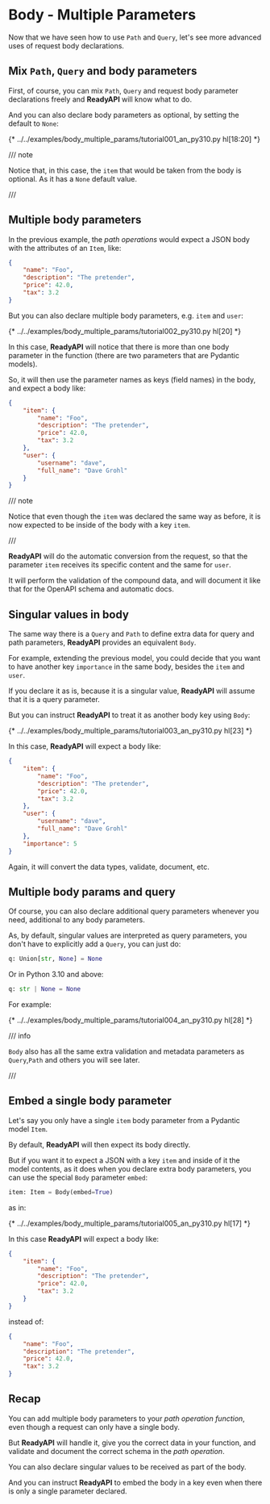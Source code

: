 # Body - Multiple Parameters

Now that we have seen how to use `Path` and `Query`, let's see more advanced uses of request body declarations.

## Mix `Path`, `Query` and body parameters

First, of course, you can mix `Path`, `Query` and request body parameter declarations freely and **ReadyAPI** will know what to do.

And you can also declare body parameters as optional, by setting the default to `None`:

{* ../../examples/body_multiple_params/tutorial001_an_py310.py hl[18:20] *}

/// note

Notice that, in this case, the `item` that would be taken from the body is optional. As it has a `None` default value.

///

## Multiple body parameters

In the previous example, the *path operations* would expect a JSON body with the attributes of an `Item`, like:

```JSON
{
    "name": "Foo",
    "description": "The pretender",
    "price": 42.0,
    "tax": 3.2
}
```

But you can also declare multiple body parameters, e.g. `item` and `user`:

{* ../../examples/body_multiple_params/tutorial002_py310.py hl[20] *}


In this case, **ReadyAPI** will notice that there is more than one body parameter in the function (there are two parameters that are Pydantic models).

So, it will then use the parameter names as keys (field names) in the body, and expect a body like:

```JSON
{
    "item": {
        "name": "Foo",
        "description": "The pretender",
        "price": 42.0,
        "tax": 3.2
    },
    "user": {
        "username": "dave",
        "full_name": "Dave Grohl"
    }
}
```

/// note

Notice that even though the `item` was declared the same way as before, it is now expected to be inside of the body with a key `item`.

///

**ReadyAPI** will do the automatic conversion from the request, so that the parameter `item` receives its specific content and the same for `user`.

It will perform the validation of the compound data, and will document it like that for the OpenAPI schema and automatic docs.

## Singular values in body

The same way there is a `Query` and `Path` to define extra data for query and path parameters, **ReadyAPI** provides an equivalent `Body`.

For example, extending the previous model, you could decide that you want to have another key `importance` in the same body, besides the `item` and `user`.

If you declare it as is, because it is a singular value, **ReadyAPI** will assume that it is a query parameter.

But you can instruct **ReadyAPI** to treat it as another body key using `Body`:

{* ../../examples/body_multiple_params/tutorial003_an_py310.py hl[23] *}


In this case, **ReadyAPI** will expect a body like:

```JSON
{
    "item": {
        "name": "Foo",
        "description": "The pretender",
        "price": 42.0,
        "tax": 3.2
    },
    "user": {
        "username": "dave",
        "full_name": "Dave Grohl"
    },
    "importance": 5
}
```

Again, it will convert the data types, validate, document, etc.

## Multiple body params and query

Of course, you can also declare additional query parameters whenever you need, additional to any body parameters.

As, by default, singular values are interpreted as query parameters, you don't have to explicitly add a `Query`, you can just do:

```Python
q: Union[str, None] = None
```

Or in Python 3.10 and above:

```Python
q: str | None = None
```

For example:

{* ../../examples/body_multiple_params/tutorial004_an_py310.py hl[28] *}


/// info

`Body` also has all the same extra validation and metadata parameters as `Query`,`Path` and others you will see later.

///

## Embed a single body parameter

Let's say you only have a single `item` body parameter from a Pydantic model `Item`.

By default, **ReadyAPI** will then expect its body directly.

But if you want it to expect a JSON with a key `item` and inside of it the model contents, as it does when you declare extra body parameters, you can use the special `Body` parameter `embed`:

```Python
item: Item = Body(embed=True)
```

as in:

{* ../../examples/body_multiple_params/tutorial005_an_py310.py hl[17] *}


In this case **ReadyAPI** will expect a body like:

```JSON hl_lines="2"
{
    "item": {
        "name": "Foo",
        "description": "The pretender",
        "price": 42.0,
        "tax": 3.2
    }
}
```

instead of:

```JSON
{
    "name": "Foo",
    "description": "The pretender",
    "price": 42.0,
    "tax": 3.2
}
```

## Recap

You can add multiple body parameters to your *path operation function*, even though a request can only have a single body.

But **ReadyAPI** will handle it, give you the correct data in your function, and validate and document the correct schema in the *path operation*.

You can also declare singular values to be received as part of the body.

And you can instruct **ReadyAPI** to embed the body in a key even when there is only a single parameter declared.
